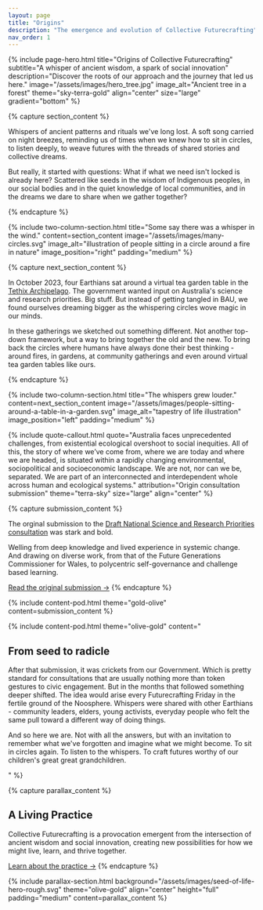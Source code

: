 ```yaml
---
layout: page
title: "Origins"
description: "The emergence and evolution of Collective Futurecrafting"
nav_order: 1
---
```

<!-- Hero Section Start -->
{% include page-hero.html 
  title="Origins of Collective Futurecrafting"
  subtitle="A whisper of ancient wisdom, a spark of social innovation"
  description="Discover the roots of our approach and the journey that led us here."
  image="/assets/images/hero_tree.jpg"
  image_alt="Ancient tree in a forest"
  theme="sky-terra-gold"
  align="center"
  size="large"
  gradient="bottom"
%}
<!-- Hero Section End -->

<!-- Content Section Start -->
{% capture section_content %}
<p>Whispers of ancient patterns and rituals we've long lost. A soft song carried on night breezes, reminding us of times when we knew how to sit in circles, to listen deeply, to weave futures with the threads of shared stories and collective dreams. </p>
<p>But really, it started with questions: <span class="bold-highlight">What if what we need isn't locked is already here? Scattered like seeds in the wisdom of Indigenous peoples, in our social bodies and in the quiet knowledge of local communities, and in the dreams we dare to share when we gather together?</span></p>
{% endcapture %}

{% include two-column-section.html
  title="Some say there was a whisper in the wind."
  content=section_content
  image="/assets/images/many-circles.svg"
  image_alt="illustration of people sitting in a circle around a fire in nature"
  image_position="right"
  padding="medium"
%}

{% capture next_section_content %}
<p>In October 2023, four Earthians sat around a virtual tea garden table in the <a href="https://app.gather.town/invite?token=F_z-hVdZR-upu-QQHjYJ">Tethix Archipelago</a>. The government wanted input on Australia's science and research priorities. Big stuff. But instead of getting tangled in BAU, we found ourselves dreaming bigger as the whispering circles wove magic in our minds.</p>

<p>In these gatherings we sketched out something different. Not another top-down framework, but a way to bring together the old and the new. To bring back the circles where humans have always done their best thinking - around fires, in gardens, at community gatherings and even around virtual tea garden tables like ours.</p>
{% endcapture %}

{% include two-column-section.html
  title="The whispers grew louder."
  content=next_section_content
  image="/assets/images/people-sitting-around-a-table-in-a-garden.svg"
  image_alt="tapestry of life illustration"
  image_position="left"
  padding="medium"
%}
<!-- Content Section End -->

<!-- Submission Section Start -->
{% include quote-callout.html 
  quote="Australia faces unprecedented challenges, from existential ecological overshoot to social inequities. All of this, the story of where we’ve come from, where we are today and where we are headed, is situated within a rapidly changing environmental, sociopolitical and socioeconomic landscape. We are not, nor can we be, separated. We are part of an interconnected and interdependent whole across human and ecological systems."
  attribution="Origin consultation submission"
  theme="terra-sky"
  size="large"
  align="center"
%}

{% capture submission_content %}
<p>The orginal submission to the <a href="https://consult.industry.gov.au/sciencepriorities2">Draft National Science and Research Priorities consultation</a> was stark and bold.</p>

<p>Welling from deep knowledge and lived experience in systemic change. And drawing on diverse work, from that of the Future Generations Commissioner for Wales, to polycentric self-governance and challenge based learning.</p>

<a href="#" class="button button--primary">Read the original submission →</a>
{% endcapture %}

{% include content-pod.html 
  theme="gold-olive"
  content=submission_content
%}

{% include content-pod.html 
  theme="olive-gold"
  content="<h2>From seed to radicle</h2>
  <p>After that submission, it was crickets from our Government. Which is pretty standard for consultations that are usually nothing more than token gestures to civic engagement. But in the months that followed something deeper shifted. The idea would arise every Futurecrafting Friday in the fertile ground of the Noosphere. Whispers were shared with other Earthians - community leaders, elders, young activists, everyday people who felt the same pull toward a different way of doing things.</p>
  
  <p>And so here we are. Not with all the answers, but with an invitation to remember what we've forgotten and imagine what we might become. To sit in circles again. To listen to the whispers. To craft futures worthy of our children's great great grandchildren.</p>"
%}

<!-- Submission Section End -->
{% capture parallax_content %}
<h2>A Living Practice</h2>
<p>
  Collective Futurecrafting is a provocation emergent from the intersection of <span class="bold-highlight">ancient wisdom</span> and <span class="bold-highlight">social innovation</span>, creating new possibilities for how we might live, learn, and thrive together.
</p>
<a href="{{ '/craft/' | relative_url }}" class='button button--primary'>Learn about the practice →</a>
{% endcapture %}

{% include parallax-section.html
  background="/assets/images/seed-of-life-hero-rough.svg"
  theme="olive-gold"
  align="center"
  height="full"
  padding="medium"
  content=parallax_content
%}